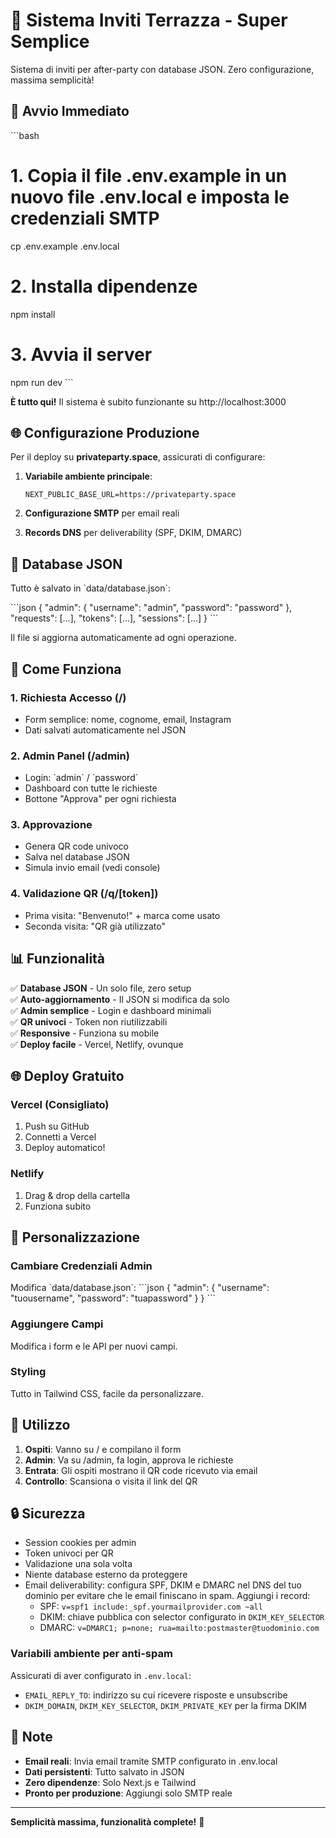 # 🌊 Sistema Inviti Terrazza - Super Semplice

Sistema di inviti per after-party con database JSON. Zero configurazione, massima semplicità!

## 🚀 Avvio Immediato

\`\`\`bash
# 1. Copia il file .env.example in un nuovo file .env.local e imposta le credenziali SMTP
cp .env.example .env.local
# 2. Installa dipendenze
npm install

# 3. Avvia il server
npm run dev
\`\`\`

**È tutto qui!** Il sistema è subito funzionante su http://localhost:3000

## 🌐 Configurazione Produzione

Per il deploy su **privateparty.space**, assicurati di configurare:

1. **Variabile ambiente principale**:
   ```
   NEXT_PUBLIC_BASE_URL=https://privateparty.space
   ```

2. **Configurazione SMTP** per email reali
3. **Records DNS** per deliverability (SPF, DKIM, DMARC)

## 📁 Database JSON

Tutto è salvato in \`data/database.json\`:

\`\`\`json
{
  "admin": {
    "username": "admin", 
    "password": "password"
  },
  "requests": [...],
  "tokens": [...],
  "sessions": [...]
}
\`\`\`

Il file si aggiorna automaticamente ad ogni operazione.

## 🎯 Come Funziona

### 1. **Richiesta Accesso** (/)
- Form semplice: nome, cognome, email, Instagram
- Dati salvati automaticamente nel JSON

### 2. **Admin Panel** (/admin)
- Login: \`admin\` / \`password\`
- Dashboard con tutte le richieste
- Bottone "Approva" per ogni richiesta

### 3. **Approvazione**
- Genera QR code univoco
- Salva nel database JSON
- Simula invio email (vedi console)

### 4. **Validazione QR** (/q/[token])
- Prima visita: "Benvenuto!" + marca come usato
- Seconda visita: "QR già utilizzato"

## 📊 Funzionalità

✅ **Database JSON** - Un solo file, zero setup  
✅ **Auto-aggiornamento** - Il JSON si modifica da solo  
✅ **Admin semplice** - Login e dashboard minimali  
✅ **QR univoci** - Token non riutilizzabili  
✅ **Responsive** - Funziona su mobile  
✅ **Deploy facile** - Vercel, Netlify, ovunque  

## 🌐 Deploy Gratuito

### Vercel (Consigliato)
1. Push su GitHub
2. Connetti a Vercel
3. Deploy automatico!

### Netlify
1. Drag & drop della cartella
2. Funziona subito

## 🔧 Personalizzazione

### Cambiare Credenziali Admin
Modifica \`data/database.json\`:
\`\`\`json
{
  "admin": {
    "username": "tuousername",
    "password": "tuapassword"
  }
}
\`\`\`

### Aggiungere Campi
Modifica i form e le API per nuovi campi.

### Styling
Tutto in Tailwind CSS, facile da personalizzare.

## 📱 Utilizzo

1. **Ospiti**: Vanno su / e compilano il form
2. **Admin**: Va su /admin, fa login, approva le richieste
3. **Entrata**: Gli ospiti mostrano il QR code ricevuto via email
4. **Controllo**: Scansiona o visita il link del QR

## 🔒 Sicurezza

- Session cookies per admin
- Token univoci per QR
- Validazione una sola volta
- Niente database esterno da proteggere
- Email deliverability: configura SPF, DKIM e DMARC nel DNS del tuo dominio per evitare che le email finiscano in spam. Aggiungi i record:
  - SPF: `v=spf1 include:_spf.yourmailprovider.com ~all`
  - DKIM: chiave pubblica con selector configurato in `DKIM_KEY_SELECTOR`
  - DMARC: `v=DMARC1; p=none; rua=mailto:postmaster@tuodominio.com`
  
### Variabili ambiente per anti-spam
Assicurati di aver configurato in `.env.local`:
- `EMAIL_REPLY_TO`: indirizzo su cui ricevere risposte e unsubscribe
- `DKIM_DOMAIN`, `DKIM_KEY_SELECTOR`, `DKIM_PRIVATE_KEY` per la firma DKIM

## 📝 Note

- **Email reali**: Invia email tramite SMTP configurato in .env.local
- **Dati persistenti**: Tutto salvato in JSON
- **Zero dipendenze**: Solo Next.js e Tailwind
- **Pronto per produzione**: Aggiungi solo SMTP reale

---

**Semplicità massima, funzionalità complete!** 🚀
